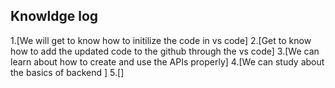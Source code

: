 ## Knowldge log

1.[We will get to know how to initilize the code in vs code]
2.[Get to know how to add the updated code to the github through the vs code]
3.[We can learn about how to create and use the APIs properly]
4.[We can study about the basics of backend ]
5.[]